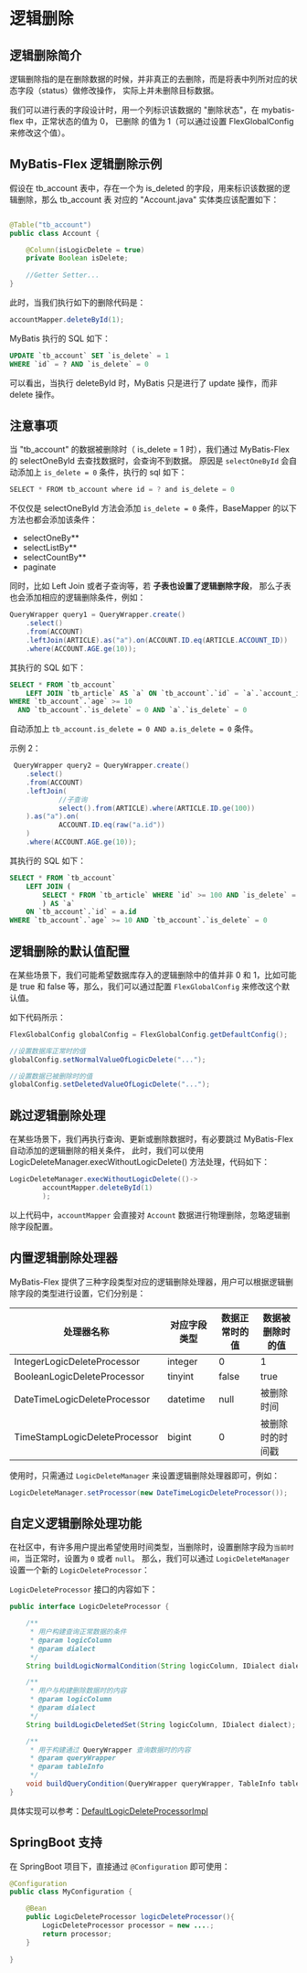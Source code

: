 # 逻辑删除

## 逻辑删除简介

逻辑删除指的是在删除数据的时候，并非真正的去删除，而是将表中列所对应的状态字段（status）做修改操作，
实际上并未删除目标数据。

我们可以进行表的字段设计时，用一个列标识该数据的 "删除状态"，在 mybatis-flex 中，正常状态的值为 0， 已删除
的值为 1（可以通过设置 FlexGlobalConfig 来修改这个值）。

## MyBatis-Flex 逻辑删除示例

假设在 tb_account 表中，存在一个为 is_deleted 的字段，用来标识该数据的逻辑删除，那么 tb_account 表
对应的 "Account.java" 实体类应该配置如下：

```java

@Table("tb_account")
public class Account {

    @Column(isLogicDelete = true)
    private Boolean isDelete;
    
    //Getter Setter...
}
```

此时，当我们执行如下的删除代码是：

```java
accountMapper.deleteById(1);
```
MyBatis 执行的 SQL 如下：

```sql
UPDATE `tb_account` SET `is_delete` = 1 
WHERE `id` = ? AND `is_delete` = 0
```
可以看出，当执行 deleteById 时，MyBatis 只是进行了 update 操作，而非 delete 操作。

## 注意事项

当 "tb_account" 的数据被删除时（ is_delete = 1 时），我们通过 MyBatis-Flex 的 selectOneById 去查找数据时，会查询不到数据。
原因是 `selectOneById` 会自动添加上 `is_delete = 0` 条件，执行的 sql 如下：

```java
SELECT * FROM tb_account where id = ? and is_delete = 0
```

不仅仅是 selectOneById 方法会添加 `is_delete = 0` 条件，BaseMapper 的以下方法也都会添加该条件：

- selectOneBy**
- selectListBy**
- selectCountBy**
- paginate

同时，比如 Left Join 或者子查询等，若 **子表也设置了逻辑删除字段**， 那么子表也会添加相应的逻辑删除条件，例如：

```java
QueryWrapper query1 = QueryWrapper.create()
    .select()
    .from(ACCOUNT)
    .leftJoin(ARTICLE).as("a").on(ACCOUNT.ID.eq(ARTICLE.ACCOUNT_ID))
    .where(ACCOUNT.AGE.ge(10));
```
其执行的 SQL 如下：

```sql
SELECT * FROM `tb_account` 
    LEFT JOIN `tb_article` AS `a` ON `tb_account`.`id` = `a`.`account_id` 
WHERE `tb_account`.`age` >= 10 
  AND `tb_account`.`is_delete` = 0 AND `a`.`is_delete` = 0
```
自动添加上 `tb_account.is_delete = 0 AND a.is_delete = 0` 条件。

示例 2：

```java
 QueryWrapper query2 = QueryWrapper.create()
    .select()
    .from(ACCOUNT)
    .leftJoin(
            //子查询
            select().from(ARTICLE).where(ARTICLE.ID.ge(100))
    ).as("a").on(
            ACCOUNT.ID.eq(raw("a.id"))
    )
    .where(ACCOUNT.AGE.ge(10));
```
其执行的 SQL 如下：

```sql
SELECT * FROM `tb_account` 
    LEFT JOIN (
        SELECT * FROM `tb_article` WHERE `id` >= 100 AND `is_delete` = 0
        ) AS `a` 
    ON `tb_account`.`id` = a.id 
WHERE `tb_account`.`age` >= 10 AND `tb_account`.`is_delete` = 0
```


## 逻辑删除的默认值配置

在某些场景下，我们可能希望数据库存入的逻辑删除中的值并非 0 和 1，比如可能是 true 和 false 等，那么，我们可以通过配置 `FlexGlobalConfig`
来修改这个默认值。

如下代码所示：

```java
FlexGlobalConfig globalConfig = FlexGlobalConfig.getDefaultConfig();

//设置数据库正常时的值
globalConfig.setNormalValueOfLogicDelete("...");

//设置数据已被删除时的值
globalConfig.setDeletedValueOfLogicDelete("...");
```

## 跳过逻辑删除处理

在某些场景下，我们再执行查询、更新或删除数据时，有必要跳过 MyBatis-Flex 自动添加的逻辑删除的相关条件，
此时，我们可以使用 LogicDeleteManager.execWithoutLogicDelete() 方法处理，代码如下：

```java
LogicDeleteManager.execWithoutLogicDelete(()->
        accountMapper.deleteById(1)
        );
```

以上代码中，`accountMapper` 会直接对 `Account` 数据进行物理删除，忽略逻辑删除字段配置。

## 内置逻辑删除处理器

MyBatis-Flex 提供了三种字段类型对应的逻辑删除处理器，用户可以根据逻辑删除字段的类型进行设置，它们分别是：

| 处理器名称                        | 对应字段类型   | 数据正常时的值 | 数据被删除时的值 |
|------------------------------|----------|---------|----------|
| IntegerLogicDeleteProcessor  | integer  | 0       | 1        |
| BooleanLogicDeleteProcessor  | tinyint  | false   | true     |
| DateTimeLogicDeleteProcessor | datetime | null    | 被删除时间    |
| TimeStampLogicDeleteProcessor     | bigint   | 0       | 被删除时的时间戳 |

使用时，只需通过 `LogicDeleteManager` 来设置逻辑删除处理器即可，例如：

```java
LogicDeleteManager.setProcessor(new DateTimeLogicDeleteProcessor());
```

## 自定义逻辑删除处理功能

在社区中，有许多用户提出希望使用时间类型，当删除时，设置删除字段为`当前时间`，当正常时，设置为 `0` 或者 `null`。
那么，我们可以通过 `LogicDeleteManager` 设置一个新的 `LogicDeleteProcessor`：

`LogicDeleteProcessor` 接口的内容如下：

```java
public interface LogicDeleteProcessor {

    /**
     * 用户构建查询正常数据的条件
     * @param logicColumn
     * @param dialect
     */
    String buildLogicNormalCondition(String logicColumn, IDialect dialect);

    /**
     * 用户与构建删除数据时的内容
     * @param logicColumn
     * @param dialect
     */
    String buildLogicDeletedSet(String logicColumn, IDialect dialect);

    /**
     * 用于构建通过 QueryWrapper 查询数据时的内容
     * @param queryWrapper
     * @param tableInfo
     */
    void buildQueryCondition(QueryWrapper queryWrapper, TableInfo tableInfo);
}
```

具体实现可以参考：[DefaultLogicDeleteProcessorImpl](https://gitee.com/mybatis-flex/mybatis-flex/blob/main/mybatis-flex-core/src/main/java/com/mybatisflex/core/logicdelete/DefaultLogicDeleteProcessorImpl.java)


## SpringBoot 支持

在 SpringBoot 项目下，直接通过 `@Configuration` 即可使用：

```java
@Configuration
public class MyConfiguration {

    @Bean
    public LogicDeleteProcessor logicDeleteProcessor(){
        LogicDeleteProcessor processor = new ....;
        return processor;
    }
    
}
```